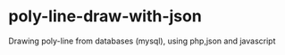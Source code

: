 poly-line-draw-with-json
========================

Drawing poly-line from databases (mysql), using php,json and javascript
